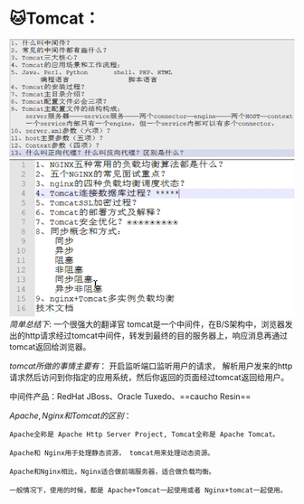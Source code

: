 # :cat:Tomcat：
![](image/2022-11-20-22-51-56.png)
![1670319442036](image/Tomcat概述/1670319442036.png)
$简单总结下:$
一个很强大的翻译官
tomcat是一个中间件，在B/S架构中，浏览器发出的http请求经过tomcat中间件，转发到最终的目的服务器上，响应消息再通过tomcat返回给浏览器。

$tomcat所做的事情主要有：$
开启监听端口监听用户的请求，
解析用户发来的http请求然后访问到你指定的应用系统，然后你返回的页面经过tomcat返回给用户。

中间件产品：RedHat JBoss、Oracle Tuxedo、==caucho Resin==

$Apache,Nginx和Tomcat的区别：$

    Apache全称是 Apache Http Server Project, Tomcat全称是 Apache Tomcat。

    Apache和 Nginx用于处理静态资源， tomcat用来处理动态资源。

    Apache和Nginx相比，Nginx适合做前端服务器，适合做负载均衡。

    一般情况下，使用的时候，都是 Apache+Tomcat一起使用或者 Nginx+tomcat一起使用。
